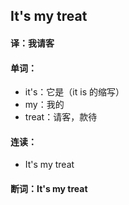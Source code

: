 ## It's my treat

#### 译：我请客

#### 单词：

- it's：它是（it is 的缩写）
- my：我的
- treat：请客，款待

#### 连读：

- It's my treat

#### 断词：It's my treat
